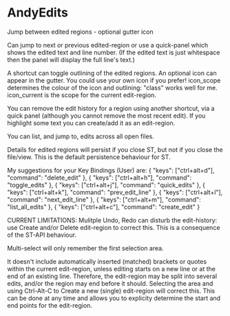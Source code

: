 AndyEdits
=========

Jump between edited regions - optional gutter icon

Can jump to next or previous edited-region or use a 
quick-panel which shows the edited text and line number. 
(If the edited text is just whitespace then the panel 
will display the full line's text.)

A shortcut can toggle outlining of the edited regions. 
An optional icon can appear in the gutter. You 
could use your own icon if you prefer! icon_scope 
determines the colour of the icon and outlining: 
"class" works well for me. icon_current is the scope 
for the current edit-region.

You can remove the edit history for a region using 
another shortcut, via a quick panel (although you 
cannot remove the most recent edit). If you highlight 
some text you can create/add it as an edit-region.

You can list, and jump to, edits across all open files.

Details for edited regions will persist if you close ST, 
but not if you close the file/view. This is the 
default persistence behaviour for ST.

My suggestions for your Key Bindings (User) are:
{ "keys": ["ctrl+alt+d"], "command": "delete_edit" },
{ "keys": ["ctrl+alt+h"], "command": "toggle_edits" },
{ "keys": ["ctrl+alt+j"], "command": "quick_edits" },
{ "keys": ["ctrl+alt+k"], "command": "prev_edit_line" },
{ "keys": ["ctrl+alt+l"], "command": "next_edit_line" },
{ "keys": ["ctrl+alt+m"], "command": "list_all_edits" },
{ "keys": ["ctrl+alt+c"], "command": "create_edit" }

CURRENT LIMITATIONS:
Mulitple Undo, Redo can disturb the edit-history: use Create and/or 
Delete edit-region to correct this. This is a consequence of the 
ST-API behaviour.

Multi-select will only remember the first selection area.

It doesn't include automatically inserted (matched) brackets
or quotes within the current edit-region, unless editing starts on 
a new line or at the end of an existing line. Therefore, the 
edit-region may be split into several edits, and/or the region may 
end before it should. Selecting the area and using Ctrl-Alt-C to 
Create a new (single) edit-region will correct this. This can be 
done at any time and allows you to explicity determine the start 
and end points for the edit-region.
